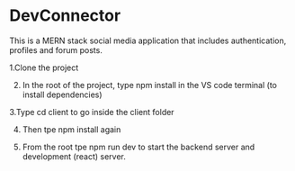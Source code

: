 # DevConnector

This is a MERN stack social media application that includes authentication, profiles and forum posts.

1.Clone the project

2. In the root of the project, type npm install in the VS code terminal (to install dependencies)

3.Type cd client to go inside the client folder

4. Then tpe npm install again

5. From the root tpe npm run dev to start the backend server and development (react) server.
